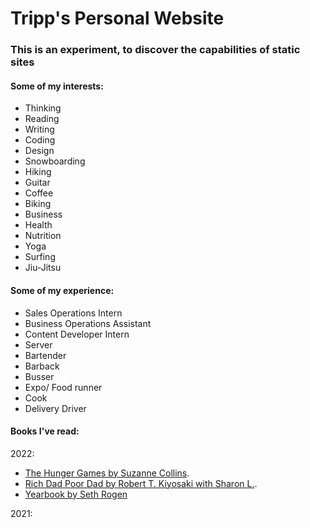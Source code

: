 # Tripp's Personal Website #

### This is an experiment, to discover the capabilities of static sites ###

#### Some of my interests: ####
- Thinking 
- Reading 
- Writing 
- Coding 
- Design
- Snowboarding 
- Hiking
- Guitar 
- Coffee
- Biking
- Business
- Health
- Nutrition
- Yoga
- Surfing
- Jiu-Jitsu

#### Some of my experience: ####
- Sales Operations Intern
- Business Operations Assistant
- Content Developer Intern
- Server
- Bartender
- Barback
- Busser
- Expo/ Food runner
- Cook
- Delivery Driver

#### Books I've read: ####
2022:
- [The Hunger Games by Suzanne Collins](https://www.amazon.com/Hunger-Games-Book/dp/0439023483).
- [Rich Dad Poor Dad by Robert T. Kiyosaki with Sharon L.](https://www.amazon.com/Rich-Dad-Poor-Teach-Middle/dp/1612680194).
- [Yearbook by Seth Rogen](https://yearbookthebook.com/)

2021:
